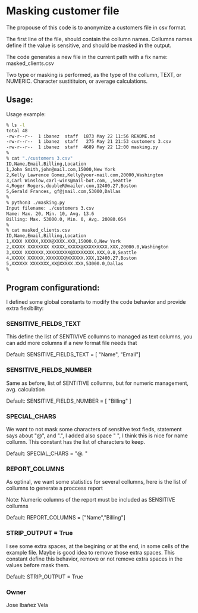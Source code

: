 # Masking customer file

The propouse of this code is to anonymize a customers file in csv format.

The first line of the file, should contain the collumn names. Collumns names define if the value is sensitive, and should be masked in the output.

The code generates a new file in the current path with a fix name: masked_clients.csv

Two type or masking is performed, as the type of the collumn, TEXT, or NUMERIC. Character sustitituion, or average calculations.


## Usage:

Usage example:
````bash
% ls -l
total 48
-rw-r--r--  1 ibanez  staff  1873 May 22 11:56 README.md
-rw-r--r--  1 ibanez  staff   275 May 21 21:53 customers 3.csv
-rw-r--r--  1 ibanez  staff  4689 May 22 12:00 masking.py
%
% cat "./customers 3.csv"
ID,Name,Email,Billing,Location
1,John Smith,john@mail.com,15000,New York
2,Kelly Lawrence Gomez,Kelly@your-mail.com,20000,Washington
3,Carl Winslow,carl-wins@mail-bot.com, ,Seattle
4,Roger Rogers,doubleR@mailer.com,12400.27,Boston
5,Gerald Frances, gf@jmail.com,53000,Dallas
%
% python3 ./masking.py 
Input filename: ./customers 3.csv
Name: Max. 20, Min. 10, Avg. 13.6
Billing: Max. 53000.0, Min. 0, Avg. 20080.054
%
% cat masked_clients.csv 
ID,Name,Email,Billing,Location
1,XXXX XXXXX,XXXX@XXXX.XXX,15000.0,New York
2,XXXXX XXXXXXXX XXXXX,XXXXX@XXXXXXXXX.XXX,20000.0,Washington
3,XXXX XXXXXXX,XXXXXXXXX@XXXXXXXX.XXX,0.0,Seattle
4,XXXXX XXXXXX,XXXXXXX@XXXXXX.XXX,12400.27,Boston
5,XXXXXX XXXXXXX,XX@XXXXX.XXX,53000.0,Dallas
%
````

## Program configurationd:

I defined some global constants to modify the code behavior and provide extra flexibility:

### SENSITIVE_FIELDS_TEXT

This define the list of SENTIVIVE collumns to managed as text columns, you can add more columns if a new format file needs that

Default: SENSITIVE_FIELDS_TEXT = [ "Name", "Email"]

### SENSITIVE_FIELDS_NUMBER

Same as before, list of SENTITIVE collumns, but for numeric management, avg. calculation 

Default: SENSITIVE_FIELDS_NUMBER = [ "Billing" ] 

### SPECIAL_CHARS

We want to not mask some characters of sensitive text fieds, statement says about "@", and ".", I added also space " ", I think this is nice for name collumn. This constant has the list of characters to keep.

Default: SPECIAL_CHARS = "@. "

### REPORT_COLUMNS 

As optinal, we want some statistics for several collumns, here is the list of collumns to generate a proccess report

Note: Numeric columns of the report must be included as SENSITIVE collumns

Default: REPORT_COLUMNS = ["Name","Billing"]


### STRIP_OUTPUT = True

I see some extra spaces, at the begining or at the end, in some cells of the example file. Maybe is good idea to remove those extra spaces. This constant define this behavior, remove or not remove extra spaces in the values before mask them.


Default: STRIP_OUTPUT = True



### Owner 
Jose Ibañez Vela